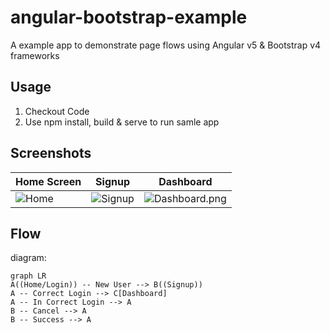 # angular-bootstrap-example
A example app to demonstrate page flows using Angular v5 &amp; Bootstrap v4 frameworks

## Usage

 1. Checkout Code
 2. Use npm install, build & serve to run samle app

## Screenshots

|Home Screen|Signup|Dashboard|
|--|--|--|
|![Home](https://raw.githubusercontent.com/mayankgsingh/angular-bootstrap-example/master/screenshots/Home.png)|![Signup](https://raw.githubusercontent.com/mayankgsingh/angular-bootstrap-example/screenshots/master/SignUp.png)|![Dashboard.png](https://raw.githubusercontent.com/mayankgsingh/angular-bootstrap-example/master/screenshots/Dashboard.png)|


## Flow
diagram:

```mermaid
graph LR
A((Home/Login)) -- New User --> B((Signup))
A -- Correct Login --> C[Dashboard]
A -- In Correct Login --> A
B -- Cancel --> A
B -- Success --> A
```
